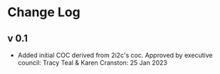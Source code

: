 # Change Log

## v 0.1
* Added initial COC derived from 2i2c's coc.
Approved by executive council: Tracy Teal & Karen Cranston: 25 Jan 2023
